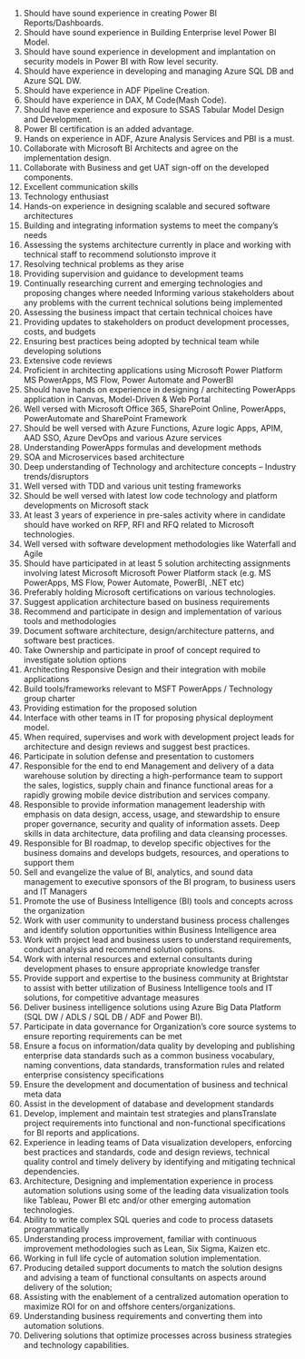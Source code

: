1. Should have sound experience in creating Power BI Reports/Dashboards.
1. Should have sound experience in Building Enterprise level Power BI Model.
1. Should have sound experience in development and implantation on security models in Power BI with Row level security.
1. Should have experience in developing and managing Azure SQL DB and Azure SQL DW.
1. Should have experience in ADF Pipeline Creation.
1. Should have experience in DAX, M Code(Mash Code).
1. Should have experience and exposure to SSAS Tabular Model Design and Development.
1. Power BI certification is an added advantage.
1. Hands on experience in ADF, Azure Analysis Services and PBI is a must.
1. Collaborate with Microsoft BI Architects and agree on the implementation design.
1. Collaborate with Business and get UAT sign-off on the developed components.
2. Excellent communication skills
2. Technology enthusiast
3. Hands-on experience in designing scalable and secured software architectures
4. Building and integrating information systems to meet the company’s needs
5. Assessing the systems architecture currently in place and working with technical staff to
recommend solutionsto improve it
6. Resolving technical problems as they arise
7. Providing supervision and guidance to development teams
8. Continually researching current and emerging technologies and proposing changes where needed
Informing various stakeholders about any problems with the current technical solutions being
implemented
9. Assessing the business impact that certain technical choices have
10. Providing updates to stakeholders on product development processes, costs, and budgets
11. Ensuring best practices being adopted by technical team while developing solutions
12. Extensive code reviews
13. Proficient in architecting applications using Microsoft Power Platform MS PowerApps, MS Flow, Power Automate and PowerBI
14. Should have hands on experience in designing / architecting PowerApps application in Canvas, Model-Driven & Web Portal
15. Well versed with Microsoft Office 365, SharePoint Online, PowerApps, PowerAutomate and SharePoint Framework
16. Should be well versed with Azure Functions, Azure logic Apps, APIM, AAD SSO, Azure DevOps and various Azure services
17. Understanding PowerApps formulas and development methods
18. SOA and Microservices based architecture
19. Deep understanding of Technology and architecture concepts – Industry trends/disruptors
20. Well versed with TDD and various unit testing frameworks
21. Should be well versed with latest low code technology and platform developments on Microsoft stack
22. At least 3 years of experience in pre-sales activity where in candidate should have worked on RFP, RFI and RFQ related to Microsoft technologies.
23. Well versed with software development methodologies like Waterfall and Agile
24. Should have participated in at least 5 solution architecting assignments involving latest Microsoft Microsoft Power Platform stack (e.g. MS PowerApps, MS Flow, Power Automate, PowerBI, .NET etc)
25. Preferably holding Microsoft certifications on various technologies.
1. Suggest application architecture based on business requirements
2. Recommend and participate in design and implementation of various tools and methodologies
3. Document software architecture, design/architecture patterns, and software best practices.
4. Take Ownership and participate in proof of concept required to investigate solution options
5. Architecting Responsive Design and their integration with mobile applications
6. Build tools/frameworks relevant to MSFT PowerApps / Technology group charter
7. Providing estimation for the proposed solution
8. Interface with other teams in IT for proposing physical deployment model.
9. When required, supervises and work with development project leads for architecture and design reviews and suggest best practices.
10. Participate in solution defense and presentation to customers
11. Responsible for the end to end Management and delivery of a data warehouse solution by directing a high-performance team to support the sales, logistics, supply chain and finance functional areas for a rapidly growing mobile device distribution and services company.
1. Responsible to provide information management leadership with emphasis on data design, access, usage, and stewardship to ensure proper governance, security and quality of information assets. Deep skills in data architecture, data profiling and data cleansing processes. 
1. Responsible for BI roadmap, to develop specific objectives for the business domains and develops budgets, resources, and operations to support them
1. Sell and evangelize the value of BI, analytics, and sound data management to executive sponsors of the BI program, to business users and IT Managers
1. Promote the use of Business Intelligence (BI) tools and concepts across the organization
1. Work with user community to understand business process challenges and identify solution opportunities within Business Intelligence area
1. Work with project lead and business users to understand requirements, conduct analysis and recommend solution options.
1. Work with internal resources and external consultants during development phases to ensure appropriate knowledge transfer
1. Provide support and expertise to the business community at Brightstar to assist with better utilization of Business Intelligence tools and IT solutions, for competitive advantage measures
1. Deliver business intelligence solutions using Azure Big Data Platform (SQL DW / ADLS / SQL DB / ADF and Power BI).
1. Participate in data governance for Organization’s core source systems to ensure reporting requirements can be met
1. Ensure a focus on information/data quality by developing and publishing enterprise data standards such as a common business vocabulary, naming conventions, data standards, transformation rules and related enterprise consistency specifications
1. Ensure the development and documentation of business and technical meta data
1. Assist in the development of database and development standards
1. Develop, implement and maintain test strategies and plansTranslate project requirements into functional and non-functional specifications for BI reports and applications. 
2. Experience in leading teams of Data visualization developers, enforcing best practices and standards, code and design reviews, technical quality control and timely delivery by identifying and mitigating technical dependencies.
3. Architecture, Designing and implementation experience in process automation solutions using some of the leading data visualization tools like Tableau, Power BI etc and/or other emerging automation technologies.
4. Ability to write complex SQL queries and code to process datasets programmatically
5. Understanding process improvement, familiar with continuous improvement methodologies such as Lean, Six Sigma, Kaizen etc.
6. Working in full life cycle of automation solution implementation.
7. Producing detailed support documents to match the solution designs and advising a team of functional consultants on aspects around delivery of the solution; 
8. Assisting with the enablement of a centralized automation operation to maximize ROI for on and offshore centers/organizations.
9. Understanding business requirements and converting them into automation solutions.
10. Delivering solutions that optimize processes across business strategies and technology capabilities.


